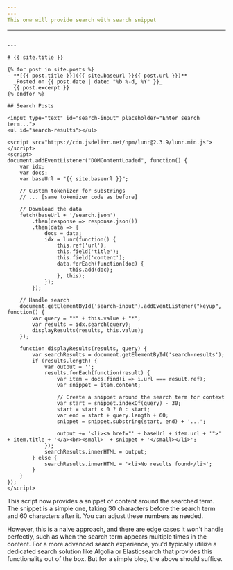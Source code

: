 ```yaml
---
---
This onw will provide search with search snippet

```
---
```

---

# {{ site.title }}

{% for post in site.posts %}
- **[{{ post.title }}]({{ site.baseurl }}{{ post.url }})**  
  _Posted on {{ post.date | date: "%b %-d, %Y" }}_  
  {{ post.excerpt }}
{% endfor %}

## Search Posts

<input type="text" id="search-input" placeholder="Enter search term...">
<ul id="search-results"></ul>

<script src="https://cdn.jsdelivr.net/npm/lunr@2.3.9/lunr.min.js"></script>
<script>
document.addEventListener("DOMContentLoaded", function() {
    var idx;
    var docs;
    var baseUrl = "{{ site.baseurl }}";

    // Custom tokenizer for substrings
    // ... [same tokenizer code as before]

    // Download the data
    fetch(baseUrl + '/search.json')
        .then(response => response.json())
        .then(data => {
            docs = data;
            idx = lunr(function() {
                this.ref('url');
                this.field('title');
                this.field('content');
                data.forEach(function(doc) {
                    this.add(doc);
                }, this);
            });
        });

    // Handle search
    document.getElementById('search-input').addEventListener("keyup", function() {
        var query = "*" + this.value + "*";
        var results = idx.search(query);
        displayResults(results, this.value);
    });

    function displayResults(results, query) {
        var searchResults = document.getElementById('search-results');
        if (results.length) {
            var output = '';
            results.forEach(function(result) {
                var item = docs.find(i => i.url === result.ref);
                var snippet = item.content;

                // Create a snippet around the search term for context
                var start = snippet.indexOf(query) - 30;
                start = start < 0 ? 0 : start;
                var end = start + query.length + 60;
                snippet = snippet.substring(start, end) + '...';

                output += '<li><a href="' + baseUrl + item.url + '">' + item.title + '</a><br><small>' + snippet + '</small></li>';
            });
            searchResults.innerHTML = output;
        } else {
            searchResults.innerHTML = '<li>No results found</li>';
        }
    }
});
</script>
```


This script now provides a snippet of content around the searched term. The snippet is a simple one, taking 30 characters before the search term and 60 characters after it. You can adjust these numbers as needed.

However, this is a naive approach, and there are edge cases it won't handle perfectly, such as when the search term appears multiple times in the content. For a more advanced search experience, you'd typically utilize a dedicated search solution like Algolia or Elasticsearch that provides this functionality out of the box. But for a simple blog, the above should suffice.
